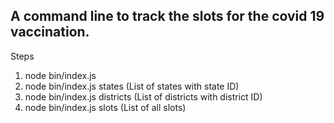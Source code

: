 ## A command line to track the slots for the covid 19 vaccination.

Steps
1. node bin/index.js 
2. node bin/index.js states (List of states with state ID)
3. node bin/index.js districts <stateid> (List of districts with district ID)
4. node bin/index.js slots <districtid> (List of all slots)
